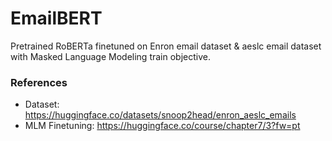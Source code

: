 # EmailBERT

Pretrained RoBERTa finetuned on Enron email dataset & aeslc email dataset with Masked Language Modeling train objective.

### References

- Dataset: https://huggingface.co/datasets/snoop2head/enron_aeslc_emails
- MLM Finetuning: https://huggingface.co/course/chapter7/3?fw=pt
